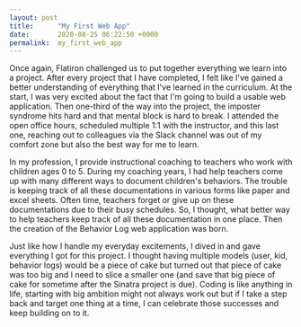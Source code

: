 ```yaml
---
layout: post
title:      "My First Web App"
date:       2020-08-25 06:22:50 +0000
permalink:  my_first_web_app
---
```



Once again, Flatiron challenged us to put together everything we learn into a project. After every project that I have completed, I felt like I've gained a better understanding of everything that I've learned in the curriculum. At the start, I was very excited about the fact that I'm going to build a usable web application. Then one-third of the way into the project, the imposter syndrome hits hard and that mental block is hard to break. I attended the open office hours, scheduled multiple 1:1 with the instructor, and this last one, reaching out to colleagues via the Slack channel was out of my comfort zone but also the best way for me to learn. 


In my profession, I provide instructional coaching to teachers who work with children ages 0 to 5. During my coaching years, I had help teachers come up with many different ways to document children's behaviors.  The trouble is keeping track of all these documentations in various forms like paper and excel sheets. Often time, teachers forget or give up on these documentations due to their busy schedules. So, I thought, what better way to help teachers keep track of all these documentation in one place. Then the creation of the Behavior Log web application was born. 

Just like how I handle my everyday excitements, I dived in and gave everything I got for this project. I thought having multiple models (user, kid, behavior logs) would be a piece of cake but turned out that piece of cake was too big and I need to slice a smaller one (and save that big piece of cake for sometime after the Sinatra project is due). Coding is like anything in life, starting with big ambition might not always work out but if I take a step back and target one thing at a time, I can celebrate those successes and keep building on to it. 

